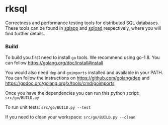 # rksql

Correctness and performance testing tools for distributed SQL databases.
These tools can be found in [sqlapp](https://github.com/scaledata/rksql/tree/master/src/go/src/rubrik/sqlapp)
and [sqload](https://github.com/scaledata/rksql/tree/master/src/go/src/rubrik/sqload)
respectively, where you will find further details.

### Build

To build you first need to install `go` tools. We recommend using go-1.8. You
can follow https://golang.org/doc/install#install 

You would also need `dep` and `goimports` installed and available in your PATH. 
You can follow the instructions on https://github.com/golang/dep and
https://godoc.org/golang.org/x/tools/cmd/goimports

Once you have the dependencies you can run this python script: `src/go/BUILD.py`

To run unit tests: `src/go/BUILD.py --test`

If you need to clean your workspace: `src/go/BUILD.py --clean`

